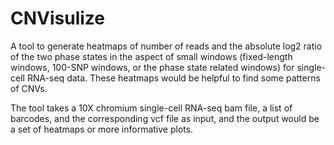 # CNVisulize
A tool to generate heatmaps of number of reads and the absolute log2 ratio of the two phase states in the aspect of small windows (fixed-length windows, 100-SNP windows, or the phase state related windows) for single-cell RNA-seq data. These heatmaps would be helpful to find some patterns of CNVs.

The tool takes a 10X chromium single-cell RNA-seq bam file, a list of barcodes, and the corresponding vcf file as input, and the output would be a set of heatmaps or more informative plots.
